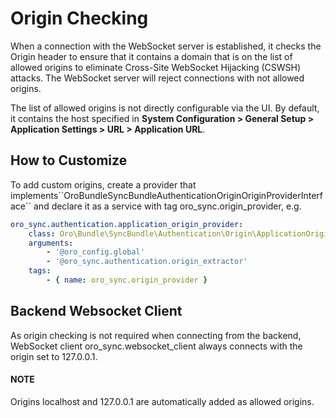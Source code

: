 # Origin Checking

When a connection with the WebSocket server is established, it checks the Origin header to ensure that it contains a domain that
is on the list of allowed origins to eliminate Cross-Site WebSocket Hijacking (CSWSH) attacks. The WebSocket server will reject connections with not allowed origins.

The list of allowed origins is not directly configurable via the UI. By default, it contains the host specified in
**System Configuration > General Setup > Application Settings > URL > Application URL**.

## How to Customize

To add custom origins, create a provider that implements\`\`OroBundleSyncBundleAuthenticationOriginOriginProviderInterface\`\` and declare it as a service with tag oro_sync.origin_provider, e.g.

```yaml
oro_sync.authentication.application_origin_provider:
    class: Oro\Bundle\SyncBundle\Authentication\Origin\ApplicationOriginProvider
    arguments:
        - '@oro_config.global'
        - '@oro_sync.authentication.origin_extractor'
    tags:
        - { name: oro_sync.origin_provider }
```

## Backend Websocket Client

As origin checking is not required when connecting from the backend, WebSocket client oro_sync.websocket_client always
connects with the origin set to 127.0.0.1.

#### NOTE
Origins localhost and 127.0.0.1 are automatically added as allowed origins.
